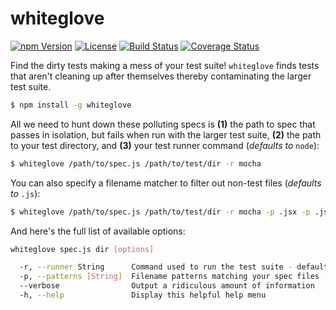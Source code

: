 whiteglove
==========

[![npm Version](https://img.shields.io/npm/v/whiteglove.svg)](https://www.npmjs.com/package/whiteglove) [![License](https://img.shields.io/npm/l/whiteglove.svg)](https://www.npmjs.com/package/whiteglove) [![Build Status](https://travis-ci.org/iancmyers/whiteglove.svg)](https://travis-ci.org/iancmyers/whiteglove) [![Coverage Status](https://coveralls.io/repos/github/iancmyers/whiteglove/badge.svg?branch=master)](https://coveralls.io/github/iancmyers/whiteglove?branch=master)

Find the dirty tests making a mess of your test suite! `whiteglove` finds tests that aren't cleaning up after themselves thereby contaminating the larger test suite.

```bash
$ npm install -g whiteglove
```

All we need to hunt down these polluting specs is **(1)** the path to spec that passes in isolation, but fails when run with the larger test suite, **(2)** the path to your test directory, and **(3)** your test runner command (_defaults to_ `node`):

```bash
$ whiteglove /path/to/spec.js /path/to/test/dir -r mocha
```

You can also specify a filename matcher to filter out non-test files (_defaults to_ `.js`):

```bash
$ whiteglove /path/to/spec.js /path/to/test/dir -r mocha -p .jsx -p .js
```

And here's the full list of available options:

```bash
whiteglove spec.js dir [options]

  -r, --runner String      Command used to run the test suite - default: node
  -p, --patterns [String]  Filename patterns matching your spec files - default: ['.js']
  --verbose                Output a ridiculous amount of information
  -h, --help               Display this helpful help menu
```
